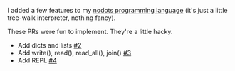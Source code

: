 I added a few features to my [nodots programming language](https://github.com/healeycodes/nodots-lang) (it's just a little tree-walk interpreter, nothing fancy).

These PRs were fun to implement. They're a little hacky.

- Add dicts and lists [#2](https://github.com/healeycodes/nodots-lang/pull/2)
- Add write(), read(), read_all(), join() [#3](https://github.com/healeycodes/nodots-lang/pull/3)
- Add REPL [#4](https://github.com/healeycodes/nodots-lang/pull/4)
